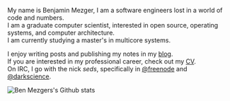 My name is Benjamin Mezger, I am a software engineers lost in a world of code and numbers. \
I am a graduate computer scientist, interested in open source, operating systems, and computer architecture. \
I am currently studying a master's in multicore systems.

I enjoy writing posts and publishing my notes in my [blog](https://seds.nl). \
If you are interested in my professional career, check out my [CV](https://seds.nl/files/Benjamin_Mezger_CV.pdf). \
On IRC, I go with the nick _seds_, specifically in [@freenode](https://freenode.net/) and [@darkscience](https://darkscience.net/).

![Ben Mezgers's Github stats](https://github-readme-stats.vercel.app/api?username=benmezger&count_private=true)
